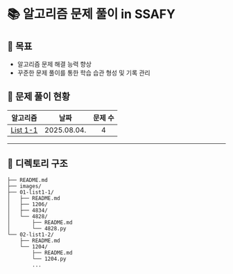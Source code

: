# 📚 알고리즘 문제 풀이 in SSAFY

## 🚀 목표
* 알고리즘 문제 해결 능력 향상
* 꾸준한 문제 풀이를 통한 학습 습관 형성 및 기록 관리

## 📝 문제 풀이 현황

| 알고리즘 | 날짜 | 문제 수 |
|:---:|:---:|:---:|
| [List 1-1](./01-list1-1/) | 2025.08.04. | 4 |


---

## 📁 디렉토리 구조
```buildoutcfg
├── README.md
├── images/
├── 01-list1-1/
│   ├── README.md
│   ├── 1206/
│   ├── 4834/
│   └── 4828/
│       ├── README.md
│       └── 4828.py
└── 02-list1-2/
    ├── README.md
    └── 1204/
        ├── README.md
        └── 1204.py
        ...
```